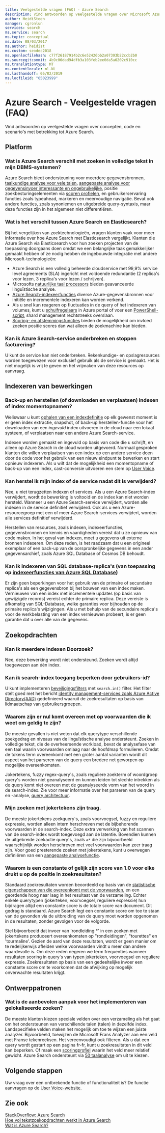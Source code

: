 ```yaml
---
title: Veelgestelde vragen (FAQ) - Azure Search
description: Vind antwoorden op veelgestelde vragen over Microsoft Azure Search-Service, een search-service van de cloud worden gehost op Microsoft Azure.
author: HeidiSteen
manager: cgronlun
services: search
ms.service: search
ms.topic: conceptual
ms.date: 08/03/2017
ms.author: heidist
ms.custom: seodec2018
ms.openlocfilehash: c77f26187914b2c6e52426bb2a07303b22ccb2b0
ms.sourcegitcommit: 4b9c06dad94dfb3a103feb2ee0da5a6202c910cc
ms.translationtype: MT
ms.contentlocale: nl-NL
ms.lasthandoff: 05/02/2019
ms.locfileid: "65023999"
---
```

# <a name="azure-search---frequently-asked-questions-faq"></a>Azure Search - Veelgestelde vragen (FAQ)

 Vind antwoorden op veelgestelde vragen over concepten, code en scenario's met betrekking tot Azure Search.

## <a name="platform"></a>Platform

### <a name="how-is-azure-search-different-from-full-text-search-in-my-dbms"></a>Wat is Azure Search verschil met zoeken in volledige tekst in mijn DBMS-systemen?

Azure Search biedt ondersteuning voor meerdere gegevensbronnen, [taalkundige analyse voor vele talen](https://docs.microsoft.com/rest/api/searchservice/language-support), [aangepaste analyse voor gegevensinvoer interessante en ongebruikelijke](https://docs.microsoft.com/rest/api/searchservice/custom-analyzers-in-azure-search), positie zoekbesturingselementen via [scoren profielen](https://docs.microsoft.com/rest/api/searchservice/add-scoring-profiles-to-a-search-index), en gebruikerservaring functies zoals typeahead, markeren en meervoudige navigatie. Bevat ook andere functies, zoals synoniemen en uitgebreide query-syntaxis, maar deze functies zijn in het algemeen niet differentiëren.

### <a name="what-is-the-difference-between-azure-search-and-elasticsearch"></a>Wat is het verschil tussen Azure Search en Elasticsearch?

Bij het vergelijken van zoektechnologieën, vragen klanten vaak voor meer informatie over hoe Azure Search met Elasticsearch vergelijkt. Klanten die Azure Search via Elasticsearch voor hun zoeken projecten van de toepassing doorgaans doen omdat we een belangrijke taak gemakkelijker gemaakt hebben of ze nodig hebben de ingebouwde integratie met andere Microsoft-technologieën:

+ Azure Search is een volledig beheerde cloudservice met 99,9% service level agreements (SLA) ingericht met voldoende redundantie (2 replica's voor lezen, 3 replica's voor lezen / schrijven).
+ Microsofts [natuurlijke taal processors](https://docs.microsoft.com/rest/api/searchservice/language-support) bieden geavanceerde linguïstische analyse.  
+ [Azure Search-indexeerfuncties](search-indexer-overview.md) diverse Azure-gegevensbronnen voor initiële en incrementele indexeren kan worden verkend.
+ Als u snel kun reageren op fluctuaties in de query of het indexeren van volumes, kunt u [schuifregelaars](search-manage.md#scale-up-or-down) in Azure portal of voer een [PowerShell-script](search-manage-powershell.md), shard management rechtstreeks overslaan.  
+ [Scoring- en afstemmingsfuncties](https://docs.microsoft.com/rest/api/searchservice/add-scoring-profiles-to-a-search-index) bieden de mogelijkheid om invloed zoeken positie scores dan wat alleen de zoekmachine kan bieden.

### <a name="can-i-pause-azure-search-service-and-stop-billing"></a>Kan ik Azure Search-service onderbreken en stoppen facturering?

U kunt de service kan niet onderbreken. Rekenkundige- en opslagresources worden toegewezen voor exclusief gebruik als de service is gemaakt. Het is niet mogelijk is vrij te geven en het vrijmaken van deze resources op aanvraag.

## <a name="indexing-operations"></a>Indexeren van bewerkingen

### <a name="backup-and-restore-or-download-and-move-indexes-or-index-snapshots"></a>Back-up en herstellen (of downloaden en verplaatsen) indexen of index momentopnamen?

Weliswaar u kunt [ophalen van een indexdefinitie](https://docs.microsoft.com/rest/api/searchservice/get-index) op elk gewenst moment is er geen index extractie, snapshot, of back-up herstellen-functie voor het downloaden van een *ingevuld* index uitvoeren in de cloud naar een lokaal systeem, of verplaatsen naar een andere Azure Search-service.

Indexen worden gemaakt en ingevuld op basis van code die u schrijft, en alleen op Azure Search in de cloud worden uitgevoerd. Normaal gesproken klanten die willen verplaatsen van een index op een andere service doen door de code voor het gebruik van een nieuw eindpunt te bewerken en start opnieuw indexeren. Als u wilt dat de mogelijkheid een momentopname of back-up van een index, cast-conversie uitvoeren een stem op [User Voice](https://feedback.azure.com/forums/263029-azure-search/suggestions/8021610-backup-snapshot-of-index).

### <a name="can-i-restore-my-index-or-service-once-it-is-deleted"></a>Kan herstel ik mijn index of de service nadat dit is verwijderd?

Nee, u niet terugzetten indexen of services. Als u een Azure Search-index verwijdert, wordt de bewerking is voltooid en de index kan niet worden hersteld. Wanneer u een Azure Search-service verwijdert, worden alle indexen in de service definitief verwijderd. Ook als u een Azure-resourcegroep met een of meer Azure Search-services verwijdert, worden alle services definitief verwijderd.  

Herstellen van resources, zoals indexen, indexeerfuncties, gegevensbronnen en kennis en vaardigheden vereist dat u ze opnieuw van code maken. In het geval van indexen, moet u gegevens uit externe bronnen indexeren. Om deze reden, is het raadzaam dat u een origineel exemplaar of een back-up van de oorspronkelijke gegevens in een ander gegevensarchief, zoals Azure SQL Database of Cosmos DB behoudt.

### <a name="can-i-index-from-sql-database-replicas-applies-to-azure-sql-database-indexershttpsdocsmicrosoftcomazuresearchsearch-howto-connecting-azure-sql-database-to-azure-search-using-indexers"></a>Kan ik indexeren van SQL database-replica's (van toepassing op [indexeerfuncties van Azure SQL Database](https://docs.microsoft.com/azure/search/search-howto-connecting-azure-sql-database-to-azure-search-using-indexers))

Er zijn geen beperkingen voor het gebruik van de primaire of secundaire replica's als een gegevensbron bij het bouwen van een index maken. Vernieuwen van een index met incrementele updates (op basis van gewijzigde records) vereist echter de primaire replica. Deze vereiste is afkomstig van SQL-Database, welke garanties voor bijhouden op de primaire replica's wijzigingen. Als u met behulp van de secundaire replica's voor de werkbelasting van een index vernieuwen probeert, is er geen garantie dat u over alle van de gegevens.

## <a name="search-operations"></a>Zoekopdrachten

### <a name="can-i-search-across-multiple-indexes"></a>Kan ik meerdere indexen Doorzoek?

Nee, deze bewerking wordt niet ondersteund. Zoeken wordt altijd toegewezen aan één index.

### <a name="can-i-restrict-search-index-access-by-user-identity"></a>Kan ik search-index toegang beperken door gebruikers-id?

U kunt implementeren [beveiligingsfilters](https://docs.microsoft.com/azure/search/search-security-trimming-for-azure-search) met `search.in()` filter. Het filter stelt goed met het bericht [identity management-services zoals Azure Active Directory(AAD)](https://docs.microsoft.com/azure/search/search-security-trimming-for-azure-search-with-aad) gedefinieerd waaruit de zoekresultaten op basis van lidmaatschap van gebruikersgroepen.

### <a name="why-are-there-zero-matches-on-terms-i-know-to-be-valid"></a>Waarom zijn er nul komt overeen met op voorwaarden die ik weet om geldig te zijn?

De meeste gevallen is niet weten dat elk querytype verschillende zoekgedrag en niveaus van de linguïstische analyse ondersteunt. Zoeken in volledige tekst, die de overheersende workload, bevat de analysefase van een taal waarin voorwaarden omlaag naar de hoofdmap formulieren. Omdat de tokens term overeenkomt met een groter aantal varianten wordt dit aspect van het parseren van de query een bredere net geworpen op mogelijke overeenkomsten.

Jokertekens, fuzzy regex-query's, zoals reguliere zoekterm of woordgroep query's worden niet geanalyseerd en kunnen leiden tot slechte intrekken als de query komt niet overeen met de geanalyseerde vorm van het woord in de search-index. Zie voor meer informatie over het parseren van de query en -analyse, [query architectuur](https://docs.microsoft.com/azure/search/search-lucene-query-architecture).

### <a name="my-wildcard-searches-are-slow"></a>Mijn zoeken met jokertekens zijn traag.

De meeste jokertekens zoekquery's, zoals voorvoegsel, fuzzy en reguliere expressie, worden alleen intern herschreven met de bijbehorende voorwaarden in de search-index. Deze extra verwerking van het scannen van de search-index wordt toegevoegd aan de latentie. Bovendien kunnen de uitgebreide zoekactie query's, zoals `a*` die zijn bijvoorbeeld waarschijnlijk worden herschreven met veel voorwaarden kan zeer traag zijn. Voor goed presterende zoeken met jokertekens, kunt u overwegen definiëren van een [aangepaste analysefunctie](https://docs.microsoft.com/rest/api/searchservice/custom-analyzers-in-azure-search).

### <a name="why-is-the-search-rank-a-constant-or-equal-score-of-10-for-every-hit"></a>Waarom is een constante of gelijk zijn score van 1.0 voor elke drukt u op de positie in zoekresultaten?

Standaard zoekresultaten worden beoordeeld op basis van de [statistische eigenschappen van die overeenkomt met de voorwaarden](search-lucene-query-architecture.md#stage-4-scoring), en een geordende hoog naar laag in het resultaat van de verzameling. Echter enkele querytypen (jokerteken, voorvoegsel, reguliere expressie) hun bijdragen altijd een constante score is de totale score van document. Dit gedrag is standaard. Azure Search legt een constante score om toe te staan van de gevonden via de uitbreiding van de query moet worden opgenomen in de resultaten, zonder gevolgen voor de volgorde.

Stel bijvoorbeeld dat invoer van 'rondleiding *' in een zoeken met jokertekens produceert overeenkomsten op "rondleidingen", "tourettes" en 'tourmaline'. Gezien de aard van deze resultaten, wordt er geen manier om te redelijkerwijs afleiden welke voorwaarden vindt u meer dan andere waardevolle is. Om deze reden negeren we term frequenties wanneer resultaten scoring in query's van typen jokerteken, voorvoegsel en reguliere expressie. Zoekresultaten op basis van een gedeeltelijke invoer een constante score om te voorkomen dat de afwijking op mogelijk onverwachte resultaten krijgt.

## <a name="design-patterns"></a>Ontwerppatronen

### <a name="what-is-the-best-approach-for-implementing-localized-search"></a>Wat is de aanbevolen aanpak voor het implementeren van gelokaliseerde zoeken?

De meeste klanten kiezen speciale velden over een verzameling als het gaat om het ondersteunen van verschillende talen (talen) in dezelfde index. Landspecifieke velden maken het mogelijk om toe te wijzen een juiste analyzer. Bijvoorbeeld, toewijzen de Microsoft Frans Analyzer aan een veld met Franse tekenreeksen. Het vereenvoudigt ook filteren. Als u dat een query wordt gestart op een pagina fr-fr, kunt u zoekresultaten in dit veld kan beperken. Of maak een [scoringprofiel](https://docs.microsoft.com/rest/api/searchservice/add-scoring-profiles-to-a-search-index) waarin het veld meer relatief gewicht. Azure Search ondersteunt via [50 taalanalyse](https://docs.microsoft.com/azure/search/search-language-support) om uit te kiezen.

## <a name="next-steps"></a>Volgende stappen

Uw vraag over een ontbrekende functie of functionaliteit is? De functie aanvragen op de [User Voice-website](https://feedback.azure.com/forums/263029-azure-search).

## <a name="see-also"></a>Zie ook

 [StackOverflow: Azure Search](https://stackoverflow.com/questions/tagged/azure-search)   
 [Hoe vol tekstzoekopdrachten werkt in Azure Search](search-lucene-query-architecture.md)  
 [Wat is Azure Search?](search-what-is-azure-search.md)
